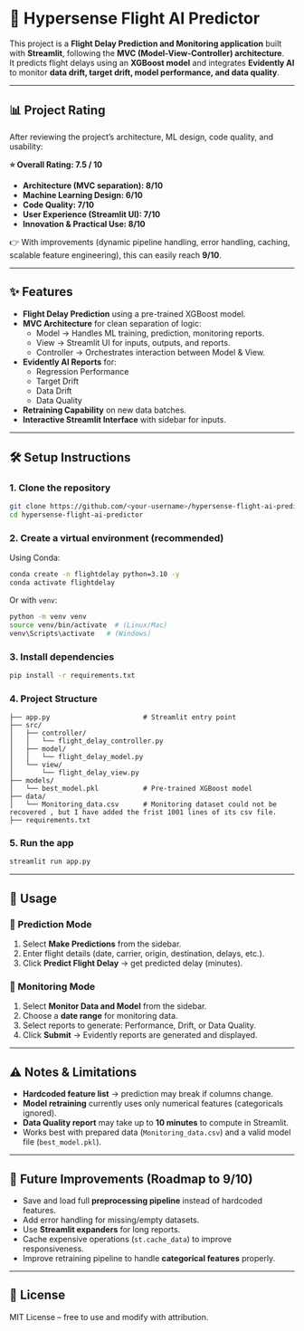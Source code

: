 # 🛫 Hypersense Flight AI Predictor

This project is a **Flight Delay Prediction and Monitoring application** built with **Streamlit**, following the **MVC (Model-View-Controller) architecture**.  
It predicts flight delays using an **XGBoost model** and integrates **Evidently AI** to monitor **data drift, target drift, model performance, and data quality**.

---

## 📊 Project Rating
After reviewing the project’s architecture, ML design, code quality, and usability:

**⭐ Overall Rating: 7.5 / 10**  

- **Architecture (MVC separation): 8/10**  
- **Machine Learning Design: 6/10**  
- **Code Quality: 7/10**  
- **User Experience (Streamlit UI): 7/10**  
- **Innovation & Practical Use: 8/10**  

👉 With improvements (dynamic pipeline handling, error handling, caching, scalable feature engineering), this can easily reach **9/10**.

---

## ✨ Features
- **Flight Delay Prediction** using a pre-trained XGBoost model.
- **MVC Architecture** for clean separation of logic:
  - Model → Handles ML training, prediction, monitoring reports.  
  - View → Streamlit UI for inputs, outputs, and reports.  
  - Controller → Orchestrates interaction between Model & View.  
- **Evidently AI Reports** for:
  - Regression Performance  
  - Target Drift  
  - Data Drift  
  - Data Quality  
- **Retraining Capability** on new data batches.  
- **Interactive Streamlit Interface** with sidebar for inputs.  

---

## 🛠️ Setup Instructions

### 1. Clone the repository
```bash
git clone https://github.com/<your-username>/hypersense-flight-ai-predictor.git
cd hypersense-flight-ai-predictor
```

### 2. Create a virtual environment (recommended)
Using Conda:
```bash
conda create -n flightdelay python=3.10 -y
conda activate flightdelay
```

Or with `venv`:
```bash
python -m venv venv
source venv/bin/activate  # (Linux/Mac)
venv\Scripts\activate   # (Windows)
```

### 3. Install dependencies
```bash
pip install -r requirements.txt
```

### 4. Project Structure
```
├── app.py                       # Streamlit entry point
├── src/
│   ├── controller/
│   │   └── flight_delay_controller.py
│   ├── model/
│   │   └── flight_delay_model.py
│   └── view/
│       └── flight_delay_view.py
├── models/
│   └── best_model.pkl           # Pre-trained XGBoost model
├── data/
│   └── Monitoring_data.csv      # Monitoring dataset could not be recovered , but I have added the frist 1001 lines of its csv file.
├── requirements.txt
```

### 5. Run the app
```bash
streamlit run app.py
```

---

## 🔗 Usage

### 🔹 Prediction Mode
1. Select **Make Predictions** from the sidebar.  
2. Enter flight details (date, carrier, origin, destination, delays, etc.).  
3. Click **Predict Flight Delay** → get predicted delay (minutes).  

### 🔹 Monitoring Mode
1. Select **Monitor Data and Model** from the sidebar.  
2. Choose a **date range** for monitoring data.  
3. Select reports to generate: Performance, Drift, or Data Quality.  
4. Click **Submit** → Evidently reports are generated and displayed.  

---

## ⚠️ Notes & Limitations
- **Hardcoded feature list** → prediction may break if columns change.  
- **Model retraining** currently uses only numerical features (categoricals ignored).  
- **Data Quality report** may take up to **10 minutes** to compute in Streamlit.  
- Works best with prepared data (`Monitoring_data.csv`) and a valid model file (`best_model.pkl`).  

---

## 🚀 Future Improvements (Roadmap to 9/10)
- Save and load full **preprocessing pipeline** instead of hardcoded features.  
- Add error handling for missing/empty datasets.  
- Use **Streamlit expanders** for long reports.  
- Cache expensive operations (`st.cache_data`) to improve responsiveness.  
- Improve retraining pipeline to handle **categorical features** properly.  

---

## 📜 License
MIT License – free to use and modify with attribution.
